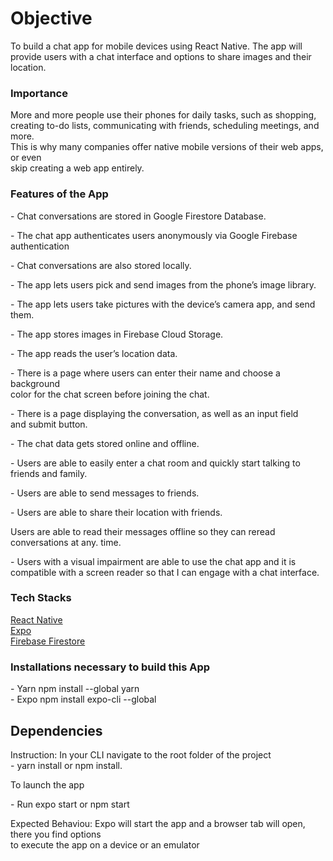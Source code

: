 <!DOCTYPE html>
<html lang="en" dir="ltr">
  <head>
    <meta charset="utf-8" />
    <title>My chatApp Documentation Page</title>
  </head>
  <body>

<h1>Objective</h1>
<p>
To build a chat app for mobile devices using React Native. The app will<br>
provide users with a chat interface and options to share images and their<br>
location.
</p>

<h3>Importance</h3>
<p>More and more people use their phones for daily tasks, such as shopping,<br>
 creating to-do lists, communicating with friends, scheduling meetings, and more.<br>
This is why many companies offer native mobile versions of their web apps, or even<br>
skip creating a web app entirely.
</p>

<h3>Features of the App</h3>
<p> - Chat conversations are stored in Google Firestore Database.</p>
<p> - The chat app authenticates users anonymously via Google Firebase authentication</p>
<p> - Chat conversations are also stored locally.</p>
<p> - The app lets users pick and send images from the phone’s image library.</p>
<p> - The app lets users take pictures with the device’s camera app, and send them.</p>
<p> - The app stores images in Firebase Cloud Storage.</p>
<p> - The app reads the user’s location data.</p>
<p> - There is a page where users can enter their name and choose a background<br> 
color for the chat screen before joining the chat.</p>
<p> - There is a page displaying the conversation, as well as an input field<br>
 and submit button.</p>
<p> - The chat data gets stored online and offline.</p>
<p> - Users are able to easily enter a chat room and quickly start talking to<br> 
friends and family.</p>
<p> - Users are able to send messages to friends.</p>
<p> - Users are able to share their location with friends.</p>
<p>Users are able to read their messages offline so they can reread conversations at any. time.</p>
<p> - Users with a visual impairment are able to use the chat app and it is<br> compatible with a screen reader so that I can engage with a chat interface.</p>

<h3>Tech Stacks</h3>
<a href="https://reactnative.dev/" target="_blank">React Native</a>
<br>
<a href="https://expo.dev/" target="_blank">Expo</a>
<br>
<a href="https://firebase.google.com/" target="_blank">Firebase Firestore</a>

<h3>Installations necessary to build this App</h3>
- Yarn npm install --global yarn<br>
- Expo npm install expo-cli --global<br>

<h2>Dependencies</h3>
<p>Instruction: In your CLI navigate to the root folder of the project<br>
- yarn install or npm install.</p>

<p>To launch the app</p>
 - Run expo start or npm start
<p>Expected Behaviou: Expo will start the app and a browser tab will open, there you find options<br>
to execute the app on a device or an emulator</p>
</body>
</html>
